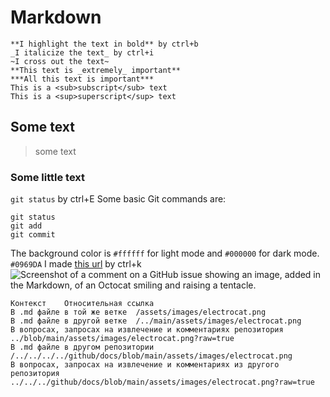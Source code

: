 # Markdown

```
**I highlight the text in bold** by ctrl+b
_I italicize the text_ by ctrl+i
~I cross out the text~
**This text is _extremely_ important**
***All this text is important***
This is a <sub>subscript</sub> text
This is a <sup>superscript</sup> text
```
## Some text
>some text
### Some little text
`git status` by ctrl+E
Some basic Git commands are:
```
git status
git add
git commit
```
The background color is `#ffffff` for light mode and `#000000` for dark mode.
`#0969DA`
I made [this url](http://www.mobilmusic.ru/mfile/b2/41/b0/1127316.jpg) by ctrl+k
![Screenshot of a comment on a GitHub issue showing an image, added in the Markdown, of an Octocat smiling and raising a tentacle.](https://myoctocat.com/assets/images/base-octocat.svg)
```
Контекст	Относительная ссылка
В .md файле в той же ветке	/assets/images/electrocat.png
В .md файле в другой ветке	/../main/assets/images/electrocat.png
В вопросах, запросах на извлечение и комментариях репозитория	../blob/main/assets/images/electrocat.png?raw=true
В .md файле в другом репозитории	/../../../../github/docs/blob/main/assets/images/electrocat.png
В вопросах, запросах на извлечение и комментариях из другого репозитория	../../../github/docs/blob/main/assets/images/electrocat.png?raw=true
```
